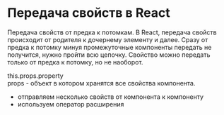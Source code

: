 # Передача свойств в React

Передача свойств от предка к потомкам. В React, передача свойств происходит от родителя к дочернему элементу и далее. Сразу от предка к потомку минуя промежуточные компоненты передать не получится, нужно пройти всю цепочку. Свойство можно передать только от предка к потомку, но не наоборот.

this.props.property<br />
props - объект в котором хранятся все свойства компонента.

* отправляем несколько свойств от компонента к компоненту
* используем оператор расширения
